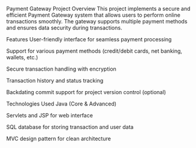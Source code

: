 Payment Gateway Project
Overview
This project implements a secure and efficient Payment Gateway system that allows users to perform online transactions smoothly. The gateway supports multiple payment methods and ensures data security during transactions.

Features
User-friendly interface for seamless payment processing

Support for various payment methods (credit/debit cards, net banking, wallets, etc.)

Secure transaction handling with encryption

Transaction history and status tracking

Backdating commit support for project version control (optional)

Technologies Used
Java (Core & Advanced)

Servlets and JSP for web interface

SQL database for storing transaction and user data

MVC design pattern for clean architecture
